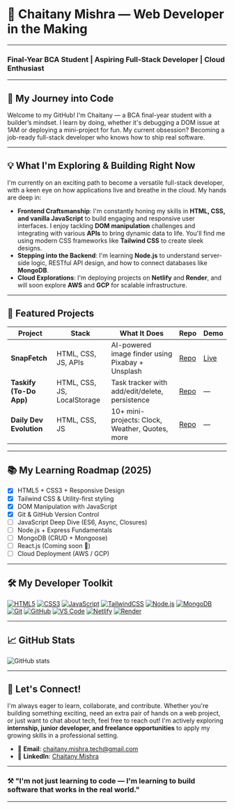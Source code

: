 # 🚀 Chaitany Mishra — Web Developer in the Making

---

### **Final-Year BCA Student | Aspiring Full-Stack Developer | Cloud Enthusiast**

---

## 🚀 My Journey into Code

Welcome to my GitHub! I'm Chaitany — a BCA final-year student with a builder’s mindset. I learn by doing, whether it's debugging a DOM issue at 1AM or deploying a mini-project for fun. My current obsession? Becoming a job-ready full-stack developer who knows how to ship real software.

---

## 💡 What I'm Exploring & Building Right Now

I'm currently on an exciting path to become a versatile full-stack developer, with a keen eye on how applications live and breathe in the cloud. My hands are deep in:

* **Frontend Craftsmanship**: I'm constantly honing my skills in **HTML, CSS, and vanilla JavaScript** to build engaging and responsive user interfaces. I enjoy tackling **DOM manipulation** challenges and integrating with various **APIs** to bring dynamic data to life. You'll find me using modern CSS frameworks like **Tailwind CSS** to create sleek designs.
* **Stepping into the Backend**: I'm learning **Node.js** to understand server-side logic, RESTful API design, and how to connect databases like **MongoDB**.
* **Cloud Explorations**: I'm deploying projects on **Netlify** and **Render**, and will soon explore **AWS** and **GCP** for scalable infrastructure.

---

## 🚀 Featured Projects

| Project                 | Stack                       | What It Does                                     | Repo                                                                                | Demo                           |
| ----------------------- | --------------------------- | ------------------------------------------------ | ----------------------------------------------------------------------------------- | ------------------------------ |
| **SnapFetch**           | HTML, CSS, JS, APIs         | AI-powered image finder using Pixabay + Unsplash | [Repo](https://github.com/ChaitanyMishra/api-image-generator)                       | [Live](https://www.linkedin.com/feed/update/urn:li:activity:7339383291306786820/) |
| **Taskify (To-Do App)** | HTML, CSS, JS, LocalStorage | Task tracker with add/edit/delete, persistence   | [Repo](https://github.com/ChaitanyMishra/daily-dev-evolution/tree/main/01-todo-app) | — |
| **Daily Dev Evolution** | HTML, CSS, JS               | 10+ mini-projects: Clock, Weather, Quotes, more  | [Repo](https://github.com/ChaitanyMishra/daily-dev-evolution)                       | —                              |

---

## 📚 My Learning Roadmap (2025)

* [x] HTML5 + CSS3 + Responsive Design
* [x] Tailwind CSS & Utility-first styling
* [x] DOM Manipulation with JavaScript
* [x] Git & GitHub Version Control
* [ ] JavaScript Deep Dive (ES6, Async, Closures)
* [ ] Node.js + Express Fundamentals
* [ ] MongoDB (CRUD + Mongoose)
* [ ] React.js (Coming soon 🚧)
* [ ] Cloud Deployment (AWS / GCP)

---

## 🛠️ My Developer Toolkit

[![HTML5](https://img.shields.io/badge/HTML5-E34F26?style=for-the-badge\&logo=html5\&logoColor=white)](https://developer.mozilla.org/en-US/docs/Web/HTML)
[![CSS3](https://img.shields.io/badge/CSS3-1572B6?style=for-the-badge\&logo=css3\&logoColor=white)](https://developer.mozilla.org/en-US/docs/Web/CSS)
[![JavaScript](https://img.shields.io/badge/JavaScript-F7DF1E?style=for-the-badge\&logo=javascript\&logoColor=black)](https://developer.mozilla.org/en-US/docs/Web/JavaScript)
[![TailwindCSS](https://img.shields.io/badge/Tailwind_CSS-38B2AC?style=for-the-badge\&logo=tailwind-css\&logoColor=white)](https://tailwindcss.com/)
[![Node.js](https://img.shields.io/badge/Node.js-339933?style=for-the-badge\&logo=node.js\&logoColor=white)](https://nodejs.org/)
[![MongoDB](https://img.shields.io/badge/MongoDB-47A248?style=for-the-badge\&logo=mongodb\&logoColor=white)](https://www.mongodb.com/)
[![Git](https://img.shields.io/badge/Git-F05032?style=for-the-badge\&logo=git\&logoColor=white)](https://git-scm.com/)
[![GitHub](https://img.shields.io/badge/GitHub-100000?style=for-the-badge\&logo=github\&logoColor=white)](https://github.com/)
[![VS Code](https://img.shields.io/badge/VS_Code-007ACC?style=for-the-badge\&logo=visual-studio-code\&logoColor=white)](https://code.visualstudio.com/)
[![Netlify](https://img.shields.io/badge/Netlify-00C7B7?style=for-the-badge\&logo=netlify\&logoColor=white)](https://www.netlify.com/)
[![Render](https://img.shields.io/badge/Render-46E3B7?style=for-the-badge\&logo=render\&logoColor=white)](https://render.com/)

---

## 📈 GitHub Stats

![GitHub stats](https://github-readme-stats.vercel.app/api?username=ChaitanyMishra\&show_icons=true\&theme=radical)

---

## 🚀 Let's Connect!

I'm always eager to learn, collaborate, and contribute. Whether you're building something exciting, need an extra pair of hands on a web project, or just want to chat about tech, feel free to reach out! I'm actively exploring **internship, junior developer, and freelance opportunities** to apply my growing skills in a professional setting.

* 📧 **Email**: [chaitany.mishra.tech@gmail.com](mailto:chaitany.mishra.tech@gmail.com)
* 🔗 **LinkedIn**: [Chaitany Mishra](https://www.linkedin.com/in/chaitany-dev-hash/)

---

### ⚒ "I'm not just learning to code — I'm learning to build software that works in the real world."

---
